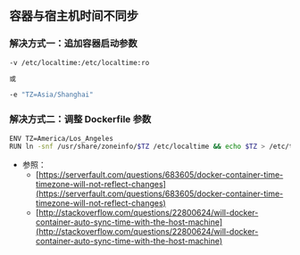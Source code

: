 容器与宿主机时间不同步
---


### 解决方式一：追加容器启动参数

```bash
-v /etc/localtime:/etc/localtime:ro

或

-e "TZ=Asia/Shanghai"
```

### 解决方式二：调整 Dockerfile 参数

```bash
ENV TZ=America/Los_Angeles
RUN ln -snf /usr/share/zoneinfo/$TZ /etc/localtime && echo $TZ > /etc/timezone
```

+ 参照：
    - [https://serverfault.com/questions/683605/docker-container-time-timezone-will-not-reflect-changes](https://serverfault.com/questions/683605/docker-container-time-timezone-will-not-reflect-changes)
    - [http://stackoverflow.com/questions/22800624/will-docker-container-auto-sync-time-with-the-host-machine](http://stackoverflow.com/questions/22800624/will-docker-container-auto-sync-time-with-the-host-machine)
